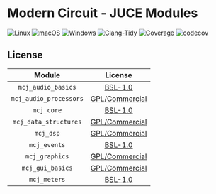 # Modern Circuit - JUCE Modules

[![Linux](https://github.com/ModernCircuits/mc-juce/actions/workflows/test_linux.yml/badge.svg)](https://github.com/ModernCircuits/mc-juce/actions/workflows/test_linux.yml)
[![macOS](https://github.com/ModernCircuits/mc-juce/actions/workflows/test_macos.yml/badge.svg)](https://github.com/ModernCircuits/mc-juce/actions/workflows/test_macos.yml)
[![Windows](https://github.com/ModernCircuits/mc-juce/actions/workflows/test_windows.yml/badge.svg)](https://github.com/ModernCircuits/mc-juce/actions/workflows/test_windows.yml)
[![Clang-Tidy](https://github.com/ModernCircuits/mc-juce/actions/workflows/clang-tidy.yml/badge.svg)](https://github.com/ModernCircuits/mc-juce/actions/workflows/clang-tidy.yml)
[![Coverage](https://github.com/ModernCircuits/mc-juce/actions/workflows/coverage.yml/badge.svg)](https://github.com/ModernCircuits/mc-juce/actions/workflows/coverage.yml)
[![codecov](https://codecov.io/gh/ModernCircuits/mc-juce/branch/main/graph/badge.svg?token=C8L2H8A9HL)](https://codecov.io/gh/ModernCircuits/mc-juce)

## License

|         Module         |                     License                      |
| :--------------------: | :----------------------------------------------: |
|   `mcj_audio_basics`   | [BSL-1.0](https://www.boost.org/LICENSE_1_0.txt) |
| `mcj_audio_processors` |   [GPL/Commercial](https://juce.com/get-juce)    |
|       `mcj_core`       | [BSL-1.0](https://www.boost.org/LICENSE_1_0.txt) |
| `mcj_data_structures`  |   [GPL/Commercial](https://juce.com/get-juce)    |
|       `mcj_dsp`        |   [GPL/Commercial](https://juce.com/get-juce)    |
|      `mcj_events`      | [BSL-1.0](https://www.boost.org/LICENSE_1_0.txt) |
|     `mcj_graphics`     |   [GPL/Commercial](https://juce.com/get-juce)    |
|    `mcj_gui_basics`    |   [GPL/Commercial](https://juce.com/get-juce)    |
|      `mcj_meters`      | [BSL-1.0](https://www.boost.org/LICENSE_1_0.txt) |
